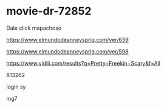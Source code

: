 # movie-dr-72852

Dale click mapachoso

https://www.elmundodeanneysprig.com/ver/639

https://www.elmundodeanneysprig.com/ver/598

https://www.vidlii.com/results?q=Pretty+Freekin+Scary&f=All

813262





















login sy

mg7


